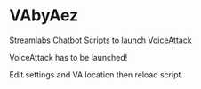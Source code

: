 # VAbyAez
 Streamlabs Chatbot Scripts to launch VoiceAttack

 VoiceAttack has to be launched!

 Edit settings and VA location then reload script.
